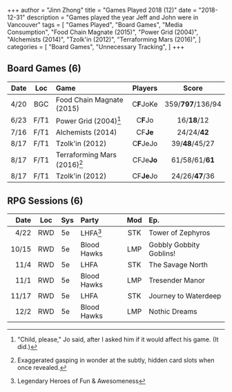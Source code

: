+++ 
author = "Jinn Zhong" 
title = "Games Played 2018 (12)" 
date = "2018-12-31" 
description = "Games played the year Jeff and John were in Vancouver" 
tags = [
    "Games Played",
    "Board Games",
    "Media Consumption",
    "Food Chain Magnate (2015)",
    "Power Grid (2004)",
    "Alchemists (2014)",
    "Tzolk'in (2012)",
    "Terraforming Mars (2016)",
]
categories = [
    "Board Games",
    "Unnecessary Tracking",
]
+++

## Board Games (6)

| Date | Loc | Game | Players | Score |
| ---: | :---: | :--- | :---: | :---: |
| 4/20 | BGC | Food Chain Magnate (2015) | C**F**JoKe | 359/**797**/136/94 |
| 6/23 | F/T1 | Power Grid (2004)[^1] | C**F**Jo | 16/**18**/12 |
| 7/16 | F/T1 | Alchemists (2014) | CF**Je** | 24/24/**42** |
| 8/17 | F/T1 | Tzolk'in (2012) | C**F**JeJo | 39/**48**/45/27 |
| 8/17 | F/T1 | Terraforming Mars (2016)[^2] | CFJe**Jo** | 61/58/61/**61** |
| 8/17 | F/T1 | Tzolk'in (2012) | CF**Je**Jo | 24/26/**47**/36 |

## RPG Sessions (6)

| Date | Loc | Sys | Party | Mod | Ep. |
| ---: | :---: | :--- | :--- | :---: |:--- |
| 4/22 | RWD | 5e | LHFA[^3] | STK | Tower of Zephyros |
| 10/15 | RWD | 5e | Blood Hawks | LMP | Gobbly Gobbity Goblins! |
| 11/4 | RWD | 5e | LHFA | STK | The Savage North |
| 11/1 | RWD | 5e | Blood Hawks | LMP | Tresender Manor |
| 11/17 | RWD | 5e | LHFA | STK | Journey to Waterdeep |
| 12/2 | RWD | 5e | Blood Hawks | LMP | Nothic Dreams  |

[^1]: "Child, please," Jo said, after I asked him if it would affect his game. (It did.)
[^2]: Exaggerated gasping in wonder at the subtly, hidden card slots when once revealed.
[^3]: Legendary Heroes of Fun & Awesomeness
